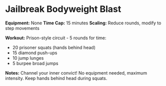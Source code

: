 # Jailbreak Bodyweight Blast

**Equipment:** None
**Time Cap:** 15 minutes
**Scaling:** Reduce rounds, modify to step movements

**Workout:**
Prison-style circuit - 5 rounds for time:
- 20 prisoner squats (hands behind head)
- 15 diamond push-ups
- 10 jump lunges
- 5 burpee broad jumps

**Notes:** Channel your inner convict! No equipment needed, maximum intensity. Keep hands behind head during squats.